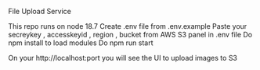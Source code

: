 File Upload Service

This repo runs on node 18.7
Create .env file from .env.example
Paste your secreykey , accesskeyid , region , bucket from AWS S3 panel in .env file
Do npm install to load modules
Do npm run start

On your http://localhost:port you will see the UI to upload images to S3